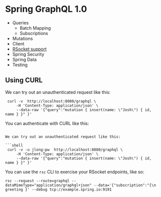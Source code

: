 # Spring GraphQL 1.0 

* Queries 
  * Batch Mapping
  * Subscriptions
* Mutations
* Client
* [RSocket support](https://spring.io/blog/2022/04/20/spring-for-graphql-1-0-rc1-released)
* Spring Security 
* Spring Data 
* Testing

## Using CURL
We can try out an unauthenticated request like this:

```shell 
 curl -v  http://localhost:8080/graphql \
     -H 'Content-Type: application/json' \
     --data-raw '{"query":"mutation { insert(name: \"Josh\") { id, name } }" }'
```
You can authenticate with CURL like this: 

```shell 

We can try out an unauthenticated request like this: 

```shell 
 curl -v -u jlong:pw  http://localhost:8080/graphql \
     -H 'Content-Type: application/json' \
     --data-raw '{"query":"mutation { insert(name: \"Josh\") { id, name } }" }'

``` 


You can use the `rsc` CLI to exercise your RSocket endpoints, like so: 

```shell 
rsc --request --route=graphql --dataMimeType="application/graphql+json" --data='{"subscription":"{\n  greeting }' --debug tcp://example.spring.io:9191
```